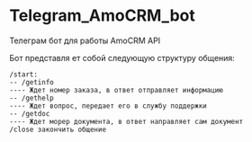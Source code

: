# Telegram_AmoCRM_bot

Телеграм бот для работы AmoCRM API

Бот представля ет собой следующую структуру общения:

    /start:
    -- /getinfo
    ---- Ждет номер заказа, в ответ отправляет информацию
    -- /gethelp
    ---- Ждет вопрос, передает его в службу поддержки
    -- /getdoc
    ---- Ждет морер документа, в ответ направляет сам документ
    /close закончить общение 
    
